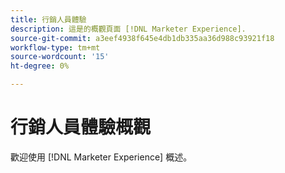 ```yaml
---
title: 行銷人員體驗
description: 這是的概觀頁面 [!DNL Marketer Experience].
source-git-commit: a3eef4938f645e4db1db335aa36d988c93921f18
workflow-type: tm+mt
source-wordcount: '15'
ht-degree: 0%

---
```



# 行銷人員體驗概觀

歡迎使用 [!DNL Marketer Experience] 概述。
